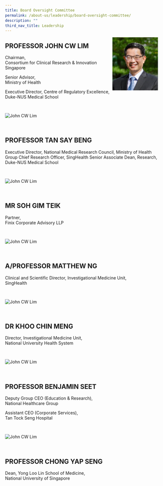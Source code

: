 ```yaml
---
title: Board Oversight Committee
permalink: /about-us/leadership/board-oversight-committee/
description: ""
third_nav_title: Leadership
---
```

<img src="/images/Leadership/Board%20Oversight%20Committee/prof-john-cw-lim_2.jpg" style="width:150px" align="right">

PROFESSOR JOHN CW LIM
---------------------

Chairman,  
Consortium for Clinical Research &amp; Innovation Singapore

  

Senior Advisor,  
Ministry of Health

  

Executive Director, Centre of Regulatory Excellence,  
Duke-NUS Medical School

&nbsp;

![John CW Lim](https://www.scri.edu.sg/wp-content/uploads/2016/03/AProf-Tan-Say-Beng.jpg)

&nbsp;

PROFESSOR TAN SAY BENG
----------------------

Executive Director, National Medical Research Council, Ministry of Health Group Chief Research Officer, SingHealth Senior Associate Dean, Research, Duke-NUS Medical School

&nbsp;

![John CW Lim](https://www.scri.edu.sg/wp-content/uploads/2019/06/Soh-Gim-Teik-2016-AR-01-01-1.jpg)

&nbsp;

MR SOH GIM TEIK
---------------

Partner,  
Finix Corporate Advisory LLP

&nbsp;

![John CW Lim](https://www.scri.edu.sg/wp-content/uploads/2021/08/AProf-Matthew-Ng_2.jpg)

&nbsp;

A/PROFESSOR MATTHEW NG
----------------------

Clinical and Scientific Director, Investigational Medicine Unit,  
SingHealth

&nbsp;

![John CW Lim](https://www.scri.edu.sg/wp-content/uploads/2021/08/Dr-Khoo-Chin-Meng_2.jpg)

&nbsp;

DR KHOO CHIN MENG
-----------------

Director, Investigational Medicine Unit,  
National University Health System

&nbsp;

![John CW Lim](https://www.scri.edu.sg/wp-content/uploads/2021/08/Prof-Benjamin-Seet_2.jpg)

&nbsp;

PROFESSOR BENJAMIN SEET
-----------------------

Deputy Group CEO (Education &amp; Research),  
National Healthcare Group

  

Assistant CEO (Corporate Services),  
Tan Tock Seng Hospital

&nbsp;

![John CW Lim](https://www.scri.edu.sg/wp-content/uploads/2021/08/Prof-Chong-Yap-Seng_2.jpg)

&nbsp;

PROFESSOR CHONG YAP SENG
------------------------

Dean, Yong Loo Lin School of Medicine,  
National University of Singapore
